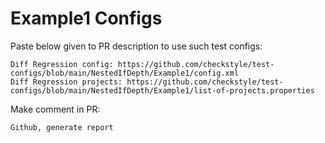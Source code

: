 # Example1 Configs
Paste below given to PR description to use such test configs:
```
Diff Regression config: https://github.com/checkstyle/test-configs/blob/main/NestedIfDepth/Example1/config.xml
Diff Regression projects: https://github.com/checkstyle/test-configs/blob/main/NestedIfDepth/Example1/list-of-projects.properties
```
Make comment in PR:
```
Github, generate report
```

